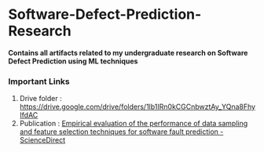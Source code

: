 # Software-Defect-Prediction-Research
**Contains all artifacts related to my undergraduate research on Software Defect Prediction using ML techniques**

### Important Links
1. Drive folder : https://drive.google.com/drive/folders/1lb1IRn0kCGCnbwztAy_YQna8FhyIfdAC
2. Publication : [Empirical evaluation of the performance of data sampling and feature selection techniques for software fault prediction - ScienceDirect](https://www.sciencedirect.com/science/article/abs/pii/S095741742300307X) 
